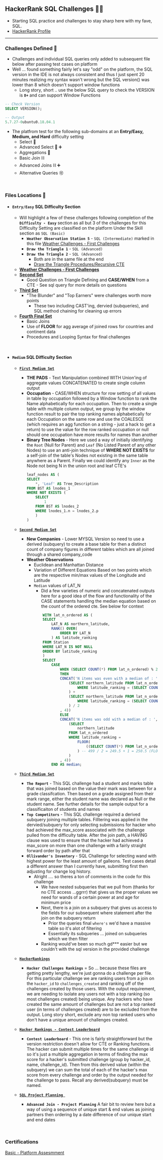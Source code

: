 ## HackerRank SQL Challenges 🧑‍💻
* Starting SQL practice and challenges to stay sharp here with my fave, SQL.
* [HackerRank Profile](https://www.hackerrank.com/craigtrupp8)

---

### **Challenges Defined** 🥇
* Challenges and individual SQL queries only added to subsequent file below after passing test cases on platform
* Well ... found something fairly let's say "odd" on the platform, the SQL version in the IDE is not always consistent and thus I just spent 20 minutes realizing my syntax wasn't wrong but the SQL version() was lower than 8 which doesn't support window functions
    - Long story, short .. use the below SQL query to check the VERSION is **`8+`** and can support Window Functions
```sql
-- Check Version
SELECT VERSION();

-- Output   
5.7.27-0ubuntu0.18.04.1 
```
* The platfrom test for the following sub-domains at an **Entry/Easy, Medium, and Hard** difficulty setting
    - Select 🎱
    - Advanced Select 🎱 :heavy_plus_sign:
    - Aggregations 🔢
    - Basic Join ⛓️
    - Advanced Joins ⛓️ ➕
    - Alternative Queries :accept:

<br>

### **Files Locations** 📁
* #### **`Entry/Easy` SQL Difficulty Section**
    - Will highlight a few of these challenges following completion of the **`Difficulty - Easy`** section as all but 3 of the challenges for this Difficulty Setting are classified on the platform Under the Skill section as `SQL (Basic)`
        - **`Weather Observation Station 5`** - `SQL (Intermediate)` marked in this file [Weather Challenges - First Challenges](/HackerRank/diff_easy/weather_chall_easy.sql)
        - **`Draw the Triangle 1`** - `SQL (Advanced)`
        - **`Draw the Triangle 2`** - `SQL (Advanced)`
            * Both are in the same file at the end 
            * [Draw the Triangle Procedures/Recursive CTE](/HackerRank/diff_easy/final_section_challs.sql)
    - **[Weather Challenges - First Challenges](/HackerRank/diff_easy/weather_chall_easy.sql)**
    - **[Second Set](/HackerRank/diff_easy/second_set.sql)**
        * Good Question on Triangle Defining and **CASE/WHEN** from a CTE - See sql query for more details on questions
    - **[Third Set](/HackerRank/diff_easy/third_file_measy.sql)**
        * "The Blunder" and "Top Earners" were challenges worth more points
            * These two including CAST'ing, dervied (subqueries), and SQL method chaining for cleaning up errors
    - **[Fourth Final Set](/HackerRank/diff_easy/final_section_challs.sql)**
        * Basic Joins
        * Use of **FLOOR** for agg average of joined rows for countries and continent data
        * Procedures and Looping Syntax for final challenges

<br>

* #### **`Medium` SQL Difficulty Section**
    * [**`First Medium Set`**](/HackerRank/diff_medium/first_medium_set.sql)
        - **THE PADS** - Text Manipulation combined WITH Union'ing of aggregate values CONCATENATED to create single column output
        - **Occupation** - CASE/WHEN structure for row setting of all values in table by occupation followed by a Window function to rank the Name alphabetically for each occupation. Then to create a single table with multiple column output, we group by the window function result to pair the top ranking names alphabetically for each Occupation on the same row and use the COALESCE (which requires an agg function on a string - just a hack to get a return) to use the value for the row ranked occupation or null should one occupation have more results for names than another
        - **Binary Tree Nodes** - Here we used a way of initially identifying the `Root` (Null for Parent) and `Leaf` (No Listed Parent of any other Nodes) to use an anti-join technique of **WHERE NOT EXISTS** for a self-join of the table's Nodes not existing in the same table anywhere as a Parent. Finally we could identify any `Inner` as the Node not being N in the union root and leaf CTE's
            ```sql
            leaf_nodes AS (
            SELECT
                *, 'Leaf' AS Tree_Description
            FROM BST AS lnodes_1
            WHERE NOT EXISTS (
                SELECT
                    1
                FROM BST AS lnodes_2
                WHERE lnodes_1.n = lnodes_2.p
                )
            )
            ```
    * [**`Second Medium Set`**](/HackerRank/diff_medium/second_medium_set.sql)
        - **New Companies** - Lower MYSQL Version so need to use a derived (subquery) to create a base table for then a distinct count of company figures in different tables which are all joined through a shared company_code
        - **Weather Observations**
            * Euclidean and Manhattan Distance 
            * Variation of Different Equations Based on two points which are the respective min/max values of the Longitude and Latitude 
            * `Median` values of LAT_N 
                - Did a few varieties of numeric and concatenated outputs here for a good idea of the flow and functionality of the CASE statements handling the median equation based on the count of the ordered cte. See below for context
                ```sql
                    WITH lat_n_ordered AS (
                    SELECT
                        LAT_N AS northern_latitude,
                        RANK() OVER(
                            ORDER BY LAT_N
                        ) AS latitude_ranking
                    FROM Station
                    WHERE LAT_N IS NOT NULL
                    ORDER BY latitude_ranking
                    )
                    SELECT
                        CASE 
                            WHEN (SELECT COUNT(*) FROM lat_n_ordered) % 2 = 0
                            THEN
                            CONCAT('N items was even with a median of : ' , ROUND(
                                (SELECT northern_latitude FROM lat_n_ordered
                                    WHERE latitude_ranking = (SELECT COUNT(*) FROM lat_n_ordered) / 2
                                ) + 
                                (SELECT northern_latitude FROM lat_n_ordered
                                    WHERE latitude_ranking = (SELECT COUNT(*) FROM lat_n_ordered) / 2 + 1
                                ) / 2
                            , 4))
                            ELSE
                            CONCAT('N items was odd with a median of : ', ROUND(
                                (SELECT 
                                    northern_latitude
                                FROM lat_n_ordered 
                                WHERE latitude_ranking = 
                                    FLOOR(
                                        ((SELECT COUNT(*) FROM lat_n_ordered) / 2) + 1
                                    ) -- 499 / 2 = 249.5 + 1 = 250.5 (FLOOR == 250)
                                )
                            , 4))
                        END AS median;
                ```
    * [**`Third Medium Set`**](/HackerRank/diff_medium/third_medium_set.sql)
        - **`The Report`** - This SQL challenge had a student and marks table that was joined based on the value their mark was between for a grade classifcation. Then based on a grade assigned from their mark range, either the student name was declared as Null or the student name. See further details for the sample output for a classificaiton of students and names
        - **`Top Competitors`** - This SQL challenge required a derived subquery joining multiple tables. Filltering was applied in the dervied/subquery for only selecting submissions for hacker who had achieved the max_score associated with the challenge pulled from the difficulty table. After the join path, a HAVING clause was used to ensure that the hacker had achieved a max_score on more than one challenge with a fairly straight forward order by path after that
        - **`Ollivander's Inventory`** - SQL Challenge for selecting wand with highest power for the least amount of galleons. Test cases detail a different answer than I currently have, submitting first then adjusting for change log history. 
            - Alright .... so theres a ton of comments in the code for this challenge
                * We have nested subqueries that we pull from (thanks for no CTE access ...ggrrr) that gives us the proper values we need for wands of a certain power at and age for minimum price
                * Next, there is a join on a subquery that gives us access to the fields for our subsequent where statement after the join on the subquery return
                    - Prior the queries final `where's` we'd have a massive table so it's alot of filtering
                    - Essentially its subqueries ... joined on subqueries which we then filter
                * Ranking would've been so much gd*** easier but we couldn't with the sql version in the provided challenge
    
    * [**`HackerRankings`**](/HackerRank/diff_medium/hacker_rankings.sql)
        - **`Hacker Challenges Rankings`** = So ... because these files are getting pretty lengthy, we're just gonna do a challenge per file. For this particular challenge we are ranking users from a join on the `hacker_id` to `challenges_created` and ranking off of the challenges created by those users. With the output requirement, we are needing to isolate any users not with a top ranking (so most challenges created) being unique. Any hackers who have created the same amount of challenges but are not a top ranked user (in terms of challenges created) are to be excluded from the output. Long story short, exclude any non top ranked users who don't have a unique amount of challenges created.
    * [**`Hacker Rankings - Contest Leaderboard`**](/HackerRank/diff_medium/hacker_cleaderboard.sql)
        - **`Contest Leaderboard`** - This one is fairly straightforward but the version restriction doesn't allow for CTE or Ranking functions. The hacker can submit multiple times for the same challenge id so it's just a multiple aggregation in terms of finding the max score for a hacker's submitted challenge (group by hacker_id, name, challenge_id). Then from this derived value (within the subquery) we can sum the total of each of the hacker's max score from every challenge and order by the output needed for the challenge to pass. Recall any derived(subquery) must be named.
    * [**`SQL Project Planning `**](/HackerRank/diff_medium/sql_project_planning.sql)
        - **`Advanced Join - Project Planning`** A fair bit to review here but a way of using a sequence of unique start & end values as joining partners then ordering by a date difference of our unique start and end dates
<br>

### **Certifications**
[Basic - Platform Assesmment](https://www.hackerrank.com/certificates/657e0d176ccc)